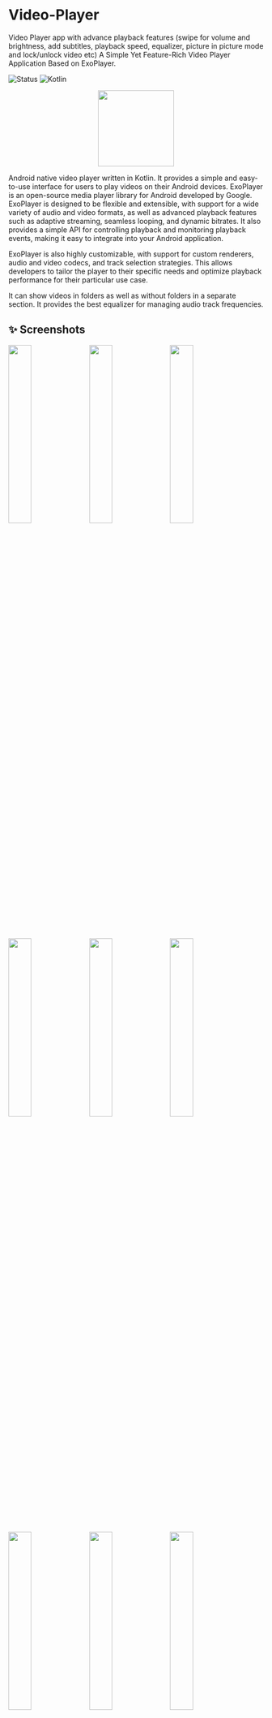 # Video-Player
Video Player app with advance playback features (swipe for volume and brightness, add subtitles, playback speed, equalizer, picture in picture mode and lock/unlock video etc)
A Simple Yet Feature-Rich Video Player Application Based on ExoPlayer.

![Status](https://img.shields.io/badge/Status-Active-brightgreen)  ![Kotlin](https://img.shields.io/badge/Kotlin-100%25-brightgreen)

<div align="center">

<img src="https://i.ibb.co/RTh1c7y/video-player.png" height="150" />

</div>



Android native video player written in Kotlin. It provides a simple and easy-to-use interface for users to play videos on their Android devices.
ExoPlayer is an open-source media player library for Android developed by Google. ExoPlayer is designed to be flexible and extensible, with support for a wide variety of audio and video formats, as well as advanced playback features such as adaptive streaming, seamless looping, and dynamic bitrates. It also provides a simple API for controlling playback and monitoring playback events, making it easy to integrate into your Android application.

ExoPlayer is also highly customizable, with support for custom renderers, audio and video codecs, and track selection strategies. This allows developers to tailor the player to their specific needs and optimize playback performance for their particular use case.

It can show videos in folders as well as without folders in a separate section. It provides the best equalizer for managing audio track frequencies.

## ✨ Screenshots

<kbd>
  <img src="https://i.ibb.co/m5L5D9Y/Screenshot-20241105-121024.jpg" width=30% height=30%/>
  <img src="https://i.ibb.co/bPt88cr/Screenshot-20241105-121118.jpg" width=30% height=30%/>
  <img src="https://i.ibb.co/GxWWfCX/Screenshot-20241105-121123.jpg" width=30% height=30%/>
  
  <img src="https://i.ibb.co/DKTsYnG/Screenshot-20241105-121127.jpg" width=30% height=30%/>
  <img src="https://i.ibb.co/PjST5LZ/Screenshot-20241105-121131.jpg" width=30% height=30%/>
  <img src="https://i.ibb.co/tQmFT3j/Screenshot-20241105-122015.jpg" width=30% height=30%/>
  
  <img src="https://i.ibb.co/4MDXdP8/Screenshot-20241105-124620.jpg" width=30% height=30%/>
  <img src="https://i.ibb.co/8m2FtJZ/Screenshot-20241105-122117.jpg" width=30% height=30%/>
  <img src="https://i.ibb.co/Byqcb6G/Screenshot-20241105-122150.jpg" width=30% height=30%/>
  
  <img src="https://i.ibb.co/VqkSqLz/Screenshot-20241105-122210.jpg" width=30% height=30%/>
  <img src="https://i.ibb.co/KhkPtqb/Screenshot-20241105-122218.jpg" width=30% height=30%/>
  <img src="https://i.ibb.co/4TGZBhq/Screenshot-20241105-122416.jpg" width=30% height=30%/>
  
  <img src="https://i.ibb.co/KLcqyMT/Screenshot-20241105-122945.jpg" width=30% height=30%/>
</kbd>

---

## ✨ Features

- Native Android app with simple and **easy-to-use interface**.
- **Double Tap** to fast-forward or rewind.
- Swipe **right** to adjust brightness.
- Swipe **left** to adjust volume.
- Completely free and **open source and without any ads** or excessive permissions.
- **Full-Screen Player** with notch support (overridden).
- **Sleep Timer** for auto-shutdown.
- **Audio Booster** to enhance sound.
- **Media picker** with tree, folder and file view modes
- Select **Subtitles** and **Audio Tracks**.
- Custom **Themes Selection**.
- **Share** Videos with friends.
- Properties of video **(video name, path, size, length, duration, resolution)**.
- **Lock and unLock video**.
- **Picture in Picture mode** for playing video in small window.
- **Swipe to Refresh** UI.
- **Sort Video** files by name, date, length and size in Ascending or Descending order.
- **Search Video with Name**.
- **Background Video Playback**.
- Manage videos with **Delete**, **Rename**, and **Share** features.
- Clean UI with **Material Design Widgets**.
- Play **Online Videos** via URL or link.
- **In-built YouTube Integration** using custom Chrome tabs.
- Full **Android 13 & 14 Permission Handling**.
- **And much more...**

This is the app to meet all the requirements of the media player and along with attractive UI will bring you the best experience.

## 💡 Note

This project is much more improved and optimized It includes new features and better performance.

## :heart: Support My Projects 
However, if you get some profit from this or just want to encourage me to continue creating stuff, there are few ways you can do it. :coffee: :hamburger: :fries: :apple:

* Starring: You may give a star or share the projects you like.

Support it by joining stargazers to this. ⭐

Also, [follow me on GitHub](https://github.com/SultanAyubi360) for my next creations! 🤩
